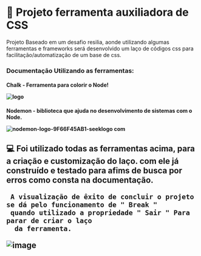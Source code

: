 <h1>🎨 Projeto ferramenta auxiliadora de CSS</h1>
Projeto Baseado em um desafio resilia, aonde utilizando algumas ferramentas e frameworks será desenvolvido um laço de códigos css para facilitação/automatização de um base de css.

<h3>Documentação
Utilizando as ferramentas:
  
  <h4>Chalk - Ferramenta para colorir o Node!
  
  ![logo](https://user-images.githubusercontent.com/100248057/217911621-27894e96-653f-4bc0-9a6f-b967b42a2964.svg)
    
   <h4>Nodemon - biblioteca que ajuda no desenvolvimento de sistemas com o Node.
     
 ![nodemon-logo-9F66F45AB1-seeklogo com](https://user-images.githubusercontent.com/100248057/217912393-327e0758-1481-41e2-bb3e-76211a34cf03.png)

  <h2> 💻 Foi utilizado todas as ferramentas acima, para a criação e customização do laço.
    com ele já construído e testado para afims de busca por erros como consta na documentação.
    
     A visualização de êxito de concluir o projeto se dá pelo funcionamento de " Break " 
     quando utilizado a propriedade " Sair " Para parar de criar o laço
      da ferramenta.
    
  ![image](https://user-images.githubusercontent.com/100248057/217914241-b2cfe877-99dd-4d31-a2b9-54ac49d2145d.png)



  
